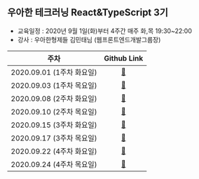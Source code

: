 ## 우아한 테크러닝 React&TypeScript 3기

-   교육일정 : 2020년 9월 1일(화)부터 4주간 매주 화,목 19:30~22:00
-   강사 : 우아한형제들 김민태님 (웹프론트엔드개발그룹장)

|           주차            |       Github Link      |  
| :-----------------------: | :--------------------: | 
| 2020.09.01 (1주차 화요일) | [:link:](./Week_1/Tue) | 
| 2020.09.03 (1주차 목요일) | [:link:](./Week_1/Thu) |
| 2020.09.08 (2주차 화요일) | [:link:](./Week_2/Tue) |
| 2020.09.10 (2주차 목요일) | [:link:](./Week_2/Thu) |
| 2020.09.15 (3주차 화요일) | [:link:](./Week_3/Tue) | 
| 2020.09.17 (3주차 목요일) | [:link:](./Week_3/Thu) | 
| 2020.09.22 (4주차 화요일) | [:link:](./Week_4/Tue) |
| 2020.09.24 (4주차 목요일) | [:link:](./Week_4/Thu) |
